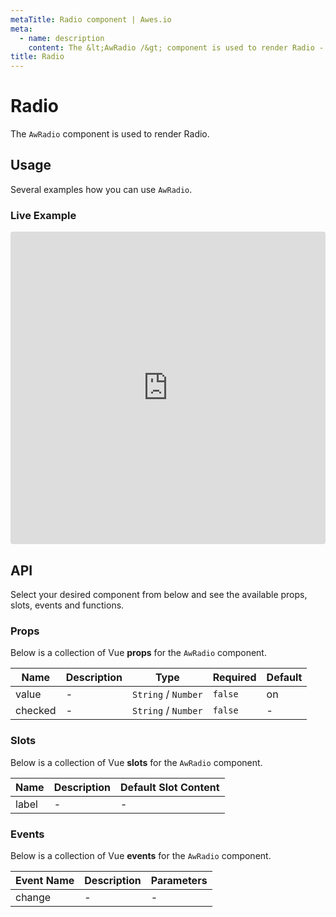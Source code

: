 ```yaml
---
metaTitle: Radio сomponent | Awes.io
meta:
  - name: description
    content: The &lt;AwRadio /&gt; component is used to render Radio - UI Vue component for Awes.io.
title: Radio
---
```

# Radio

The `AwRadio` component is used to render Radio.


## Usage
Several examples how you can use `AwRadio`.

### Live Example
<iframe
     src='https://codesandbox.io/embed/github/awes-io/client/tree/master/examples/basic-ui?autoresize=1&fontsize=14&hidenavigation=1&initialpath=%2Faw-radio&module=%2Fpages%2Faw-radio.vue&theme=dark&view=editor'
     style='width:100%; height:500px; border:0; border-radius: 4px; overflow:hidden;'
     title='basic-ui'
     allow='geolocation; microphone; camera; midi; vr; accelerometer; gyroscope; payment; ambient-light-sensor; encrypted-media; usb'
     sandbox='allow-modals allow-forms allow-popups allow-scripts allow-same-origin'
   ></iframe>

## API
Select your desired component from below and see the available props, slots, events and functions.

### Props
Below is a collection of Vue **props** for the `AwRadio` component.
<!-- @vuese:AwRadio:props:start -->
|Name|Description|Type|Required|Default|
|---|---|---|---|---|
|value|-|`String` /  `Number`|`false`|on|
|checked|-|`String` /  `Number`|`false`|-|

<!-- @vuese:AwRadio:props:end -->

### Slots
Below is a collection of Vue **slots** for the `AwRadio` component.
<!-- @vuese:AwRadio:slots:start -->
|Name|Description|Default Slot Content|
|---|---|---|
|label|-|-|

<!-- @vuese:AwRadio:slots:end -->

### Events
Below is a collection of Vue **events** for the `AwRadio` component.
<!-- @vuese:AwRadio:events:start -->
|Event Name|Description|Parameters|
|---|---|---|
|change|-|-|

<!-- @vuese:AwRadio:events:end -->
